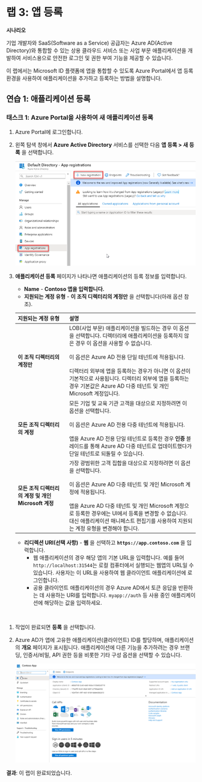 ﻿---
lab:
    title: '랩 3: 앱 등록'
    module: '모듈 1: ID 및 액세스 관리'
---

# 랩 3: 앱 등록


**시나리오**

기업 개발자와 SaaS(Software as a Service) 공급자는 Azure AD(Active Directory)와 통합할 수 있는 상용 클라우드 서비스 또는 사업 부문 애플리케이션을 개발하여 서비스용으로 안전한 로그인 및 권한 부여 기능을 제공할 수 있습니다.

이 랩에서는 Microsoft ID 플랫폼에 앱을 통합할 수 있도록 Azure Portal에서 앱 등록 환경을 사용하여 애플리케이션을 추가하고 등록하는 방법을 설명합니다.


## 연습 1: 애플리케이션 등록

### 태스크 1: Azure Portal을 사용하여 새 애플리케이션 등록

1.  Azure Portal에 로그인합니다.

1.  왼쪽 탐색 창에서 **Azure Active Directory** 서비스를 선택한 다음 **앱 등록 > 새 등록** 을 선택합니다.

     ![스크린샷](../Media/Module-1/821d44ac-fe73-472b-a4d8-8ae49c56cc24.png)

1.  **애플리케이션 등록** 페이지가 나타나면 애플리케이션의 등록 정보를 입력합니다.

       - **Name** -  **Contoso 앱을 입력합니다.**
       - **지원되는 계정 유형** - **이 조직 디렉터리의 계정만** 을 선택합니다(아래 옵션 참조).


       | 지원되는 계정 유형 | 설명 |
       |-------------------------|------------|
       | **이 조직 디렉터리의 계정만** | LOB(사업 부문) 애플리케이션을 빌드하는 경우 이 옵션을 선택합니다. 디렉터리에 애플리케이션을 등록하지 않은 경우 이 옵션을 사용할 수 없습니다.<br><br>이 옵션은 Azure AD 전용 단일 테넌트에 적용됩니다.<br><br>디렉터리 외부에 앱을 등록하는 경우가 아니면 이 옵션이 기본적으로 사용됩니다. 디렉터리 외부에 앱을 등록하는 경우 기본값은 Azure AD 다중 테넌트 및 개인 Microsoft 계정입니다. |
       | **모든 조직 디렉터리의 계정** | 모든 기업 및 교육 기관 고객을 대상으로 지정하려면 이 옵션을 선택합니다.<br><br>이 옵션은 Azure AD 전용 다중 테넌트에 적용됩니다.<br><br> 앱을 Azure AD 전용 단일 테넌트로 등록한 경우 **인증** 블레이드를 통해 Azure AD 다중 테넌트로 업데이트했다가 단일 테넌트로 되돌릴 수 있습니다. |
       | **모든 조직 디렉터리의 계정 및 개인 Microsoft 계정** | 가장 광범위한 고객 집합을 대상으로 지정하려면 이 옵션을 선택합니다.<br><br>이 옵션은 Azure AD 다중 테넌트 및 개인 Microsoft 계정에 적용됩니다.<br><br>앱을 Azure AD 다중 테넌트 및 개인 Microsoft 계정으로 등록한 경우에는 UI에서 등록을 변경할 수 없습니다. 대신 애플리케이션 매니페스트 편집기를 사용하여 지원되는 계정 유형을 변경해야 합니다. |

       - **리디렉션 URI(선택 사항)** - **웹** 을 선택하고 **`https://app.contoso.com`** 을 입력합니다.
         - 웹 애플리케이션의 경우 해당 앱의 기본 URL을 입력합니다. 예를 들어 `http://localhost:31544`는 로컬 컴퓨터에서 실행되는 웹앱의 URL일 수 있습니다. 사용자는 이 URL을 사용하여 웹 클라이언트 애플리케이션에 로그인합니다.
         - 공용 클라이언트 애플리케이션의 경우 Azure AD에서 토큰 응답을 반환하는 데 사용하는 URI를 입력합니다. `myapp://auth` 등 사용 중인 애플리케이션에 해당하는 값을 입력하세요.
</br>

1.  작업이 완료되면 **등록** 을 선택합니다.


1.  Azure AD가 앱에 고유한 애플리케이션(클라이언트) ID를 할당하며, 애플리케이션의 **개요** 페이지가 표시됩니다. 애플리케이션에 다른 기능을 추가하려는 경우 브랜딩, 인증서/비밀, API 권한 등을 비롯한 기타 구성 옵션을 선택할 수 있습니다.

     ![스크린샷](../Media/Module-1/9a978965-d73f-4060-835c-6639b21af29e.png)
 

**결과**: 이 랩이 완료되었습니다.

